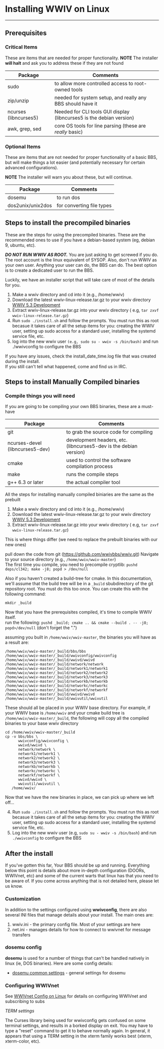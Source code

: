 # Installing WWIV on Linux
***

## Prerequisites

### Critical Items
These are items that are needed for proper functionality.
**NOTE** The installer **will halt** and ask you to address these if they are not found

Package | Comments
------- | ----------
sudo | to allow more controlled access to root-owned tools
zip/unzip | needed for system setup, and really any BBS should have it
ncurses (libncurses5)| Needed for CLI tools GUI display (libncurses5 is the debian version)
awk, grep, sed | core OS tools for line parsing (these are _really_ basic)


### Optional Items
These are items that are not needed for proper functionality of a basic BBS, but will make things
a lot easier (and potentially necessary for certain advanced configurations).

**NOTE** The installer will warn you about these, but will continue.

Package | Comments
------- | ----------
dosemu | to run dos|based doors and utilities  
dos2unix/unix2dos | for converting file types  


## Steps to install the precompiled binaries

These are the steps for using the precompiled binaries.  These are the
recommended ones to use if you have a debian-based system (eg, debian 9,
ubuntu, etc).

_**DO NOT RUN WWIV AS ROOT.**_ You are just asking to get screwed if you do.
The root account is the linux equivalent of SYSOP. Also, don't run WWIV
as your own user. Anything your user can do, the BBS can do. The best
option is to create a dedicated user to run the BBS.

Luckily, we have an installer script that will take care of most of the details for you.

1. Make a wwiv directory and cd into it (e.g., /home/wwiv)   
2. Download the latest wwiv-linux-release.tar.gz to your wwiv directory  
  [WWIV 5.3 Development](https://build.wwivbbs.org/jenkins/job/wwiv/label=linux/lastSuccessfulBuild/)  
3. Extract wwiv-linux-release.tar.gz into your wwiv directory ( e.g, ``tar zxvf wwiv-linux-release.tar.gz``) 
4. Run ``sudo ./install.sh`` and follow the prompts.  You must run this as root becasue it takes care of
   all the setup items for you: creating the WWIV user, setting up sudo access for a standard user, installing
   the systemd service file, etc.  
5. log into the new wwiv user ``(e.g, sudo su - wwiv -s /bin/bash)`` and run ./wwivconfig to configure the BBS 

If you have any issues, check the install_date_time.log file that was created during the install.  
If you still can't tell what happened, come and find us in IRC.



## Steps to install Manually Compiled binaries

### Compile things you will need  
If you are going to be compiling your own BBS binaries, these are a must-have

Package | Comments
------- | ----------
git |  to grab the source code for compiling  
ncurses-devel (libncurses5-dev) | development headers, etc.  (libncurses5-dev is the debian version)
cmake | used to control the software compilation process
make | runs the compile steps
g++ 6.3 or later | the actual compiler tool


All the steps for installing manually compiled biniaries are the same as the prebuilt

1. Make a wwiv directory and cd into it (e.g., /home/wwiv)   
2. Download the latest wwiv-linux-release.tar.gz to your wwiv directory  
  [WWIV 5.3 Development](https://build.wwivbbs.org/jenkins/job/wwiv/label=linux/lastSuccessfulBuild/)  
3. Extract wwiv-linux-release.tar.gz into your wwiv directory ( e.g, ``tar zxvf wwiv-linux-release.tar.gz``) 


This is where things differ (we need to replace the prebuilt binaries with our new ones)


pull down the code from git (https://github.com/wwivbbs/wwiv.git) 
Navigate to your source directory (e.g., ```/home/wwiv/wwiv-master```)   
The first time you compile, you need to precompile cryptlib: 
`` pushd deps/cl342; make -j8; popd > /dev/null `` 

Also if you haven't created a build-tree for cmake. In this documentation, we'll assume that
the build tree will be in a ```_build``` sbubdirectory of the git repository root.
You must do this too once. You can create this with the following command:
```
mkdir _build
```

Now that you have the prerequisites compiled, it's time to compile WWIV itself.  
run the following: 
```pushd _build; cmake .. && cmake --build . -- -j8; popd>/dev/null``` (don't forget the ".")  

assuming you built in ```/home/wwiv/wwiv-master```, the binaries you will have as a result are:
```
/home/wwiv/wwiv-master/_build/bbs/bbs  
/home/wwiv/wwiv-master/_build/wwivconfig/wwivconfig  
/home/wwiv/wwiv-master/_build/wwivd/wwivd
/home/wwiv/wwiv-master/_build/network/network
/home/wwiv/wwiv-master/_build/network1/network1
/home/wwiv/wwiv-master/_build/network2/network2
/home/wwiv/wwiv-master/_build/network3/network3
/home/wwiv/wwiv-master/_build/networkb/networkb  
/home/wwiv/wwiv-master/_build/networkc/networkc  
/home/wwiv/wwiv-master/_build/networkf/networkf  
/home/wwiv/wwiv-master/_build/wwivd/wwivd  
/home/wwiv/wwiv-master/_build/wwivutil/wwivutil  
```
These should all be placed in your WWIV base directory. For example, if your WWIV base is 
```/home/wwiv``` and your cmake build tree is ```/home/wwiv/wwiv-master/_build```, the following will
copy all the compiled binaries to your base wwiv directory

```
cd /home/wwiv/wwiv-master/_build
cp -v bbs/bbs \
      wwivconfig/wwivconfig \
      wwivd/wwivd \
      network/network \
      network1/network1 \
      network2/network2 \
      network3/network3 \
      networkb/networkb \
      networkc/networkc \
      networkf/networkf \
      wwivd/wwivd \
      wwivutil/wwivutil \
   /home/wwiv/
```

Now that we have the new binaries in place, we can pick up where we left off...


4. Run ``sudo ./install.sh`` and follow the prompts.  You must run this as
   root becasue it takes care of all the setup items for you: creating the WWIV 
   user, setting up sudo access for a standard user, installing the systemd 
   service file, etc.  
5. Log into the new wwiv user (e.g, ```sudo su - wwiv -s /bin/bash```) and run 
   ```./wwivconfig``` to configure the BBS 

## After the install

If you've gotten this far, Your BBS should be up and running. Everything below
this point is details about more in-depth configuration (DOORs, WWIVnet, etc) 
and some of the current warts that linux has that you need to be aware of. 
If you come across anything that is not detailed here, please let us know.

### Customization
In addition to the settings configured using **wwivconfig**, there are also 
several INI files that manage details about your install.  The main ones are:

1. wwiv.ini - the primary config file.  Most of your settings are here
1. net.ini - manages details for how to connect to wwivnet for message transfers

### dosemu config 

**dosemu** is used for a number of things that can't be handled natively in linux (ie, DOS binaries). Here are some config details: 

* [dosemu common settings](linux_dosemu_settings.md) - general settings for dosemu  

### Configuring WWIVnet 
See [WWIVnet Config on Linux](network/wwivnet_linux.md) for details on configuring WWIVnet and subscribing to subs

_TERM settings_

The Curses library being used for wwivconfig gets confused on some terminal settings, and results in a borked display on exit. You may have to type a "reset" command to get it to behave normally again. In general, it appears that using a TERM setting in the xterm family works best (xterm, xterm-color, etc).

